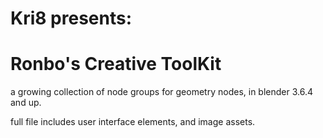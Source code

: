 # Kri8 presents:

# Ronbo's Creative ToolKit

a growing collection of node groups for geometry nodes, in blender 3.6.4 and up.

full file includes user interface elements, and image assets.
